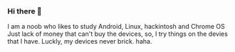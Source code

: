 ### Hi there 👋
I am a noob who likes to study Android, Linux, hackintosh and Chrome OS
Just lack of money that can't buy the devices, so, I try things on the devies that I have.
Luckly, my devices never brick. haha.
<!--
**hunanhjx/hunanhjx** is a ✨ _special_ ✨ repository because its `README.md` (this file) appears on your GitHub profile.

Here are some ideas to get you started:

- 🔭 I’m currently working on ...
- 🌱 I’m currently learning ...
- 👯 I’m looking to collaborate on ...
- 🤔 I’m looking for help with ...
- 💬 Ask me about ...
- 📫 How to reach me: ...
- 😄 Pronouns: ...
- ⚡ Fun fact: ...
-->
